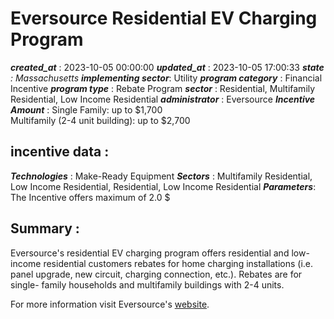 # Eversource Residential EV Charging Program 
 ***created_at*** : 2023-10-05 00:00:00 
 ***updated_at*** : 2023-10-05 17:00:33 
 ***state** : Massachusetts 
 **implementing sector***: Utility 
 ***program category*** : Financial Incentive 
 ***program type*** : Rebate Program 
 ***sector*** : Residential, Multifamily Residential, Low Income Residential 
 ***administrator*** : Eversource 
 ***Incentive Amount*** : Single Family: up to $1,700  
Multifamily (2-4 unit building): up to $2,700

 
 ## incentive data : 
 ***Technologies*** : Make-Ready Equipment 
 ***Sectors*** : Multifamily Residential, Low Income Residential, Residential, Low Income Residential 
 ***Parameters***: The Incentive offers maximum of 2.0 $ 
 
 ## Summary : 
 Eversource's residential EV charging program offers residential and low-income
residential customers rebates for home charging installations (i.e. panel
upgrade, new circuit, charging connection, etc.). Rebates are for single-
family households and multifamily buildings with 2-4 units.

For more information visit Eversource's
[website](https://eversourcemaev.clearesult.com/).

 
 